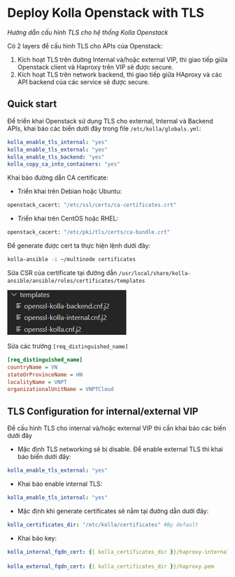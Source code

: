 # Deploy Kolla Openstack with TLS

*Hướng dẫn cấu hình TLS cho hệ thống Kolla Openstack*

Có 2 layers để cấu hình TLS cho APIs của Openstack:
1. Kích hoạt TLS trên đường Internal và/hoặc external VIP, thì giao tiếp giữa Openstack client và Haproxy trên VIP sẽ được secure.
2. Kích hoạt TLS trên network backend, thì giao tiếp giữa HAproxy và các API backend của các service sẽ được secure.

## Quick start

Để triển khai Openstack sử dụng TLS cho external, Internal và Backend APIs, khai báo các biến dưới đây trong file `/etc/kolla/globals.yml`:
```yml
kolla_enable_tls_internal: "yes"
kolla_enable_tls_external: "yes"
kolla_enable_tls_backend: "yes"
kolla_copy_ca_into_containers: "yes"
```
Khai báo đường dẫn CA certificate:
- Triển khai trên Debian hoặc Ubuntu:
```sh
openstack_cacert: "/etc/ssl/certs/ca-certificates.crt"
```
- Triển khai trên CentOS hoặc RHEL:
```sh
openstack_cacert: "/etc/pki/tls/certs/ca-bundle.crt"
```

Để generate được cert ta thực hiện lệnh dưới đây:
```sh
kolla-ansible -i ~/multinode certificates
```

Sửa CSR của certificate tại đường dẫn `/usr/local/share/kolla-ansible/ansible/roles/certificates/templates` 

![imag](../ima/tls01.png)

Sửa các trường `[req_distinguished_name]`
```ini
[req_distinguished_name]
countryName = VN
stateOrProvinceName = HN
localityName = VNPT
organizationalUnitName = VNPTCloud
```

## TLS Configuration for internal/external VIP

Để cấu hình TLS cho internal và/hoặc external VIP thì cần khai báo các biến dưới đây

- Mặc định TLS networking sẽ bị disable. Để enable external TLS thì khai báo biến dưới đây:
```yml
kolla_enable_tls_external: "yes"
```
- Khai báo enable internal TLS:
```yml
kolla_enable_tls_internal: "yes"
```
- Mặc định khi generate certificates sẽ nằm tại đường dẫn dưới đây:
```yml
kolla_certificates_dir: "/etc/kolla/certificates" #By default
```
- Khai báo key:
```yml
kolla_internal_fqdn_cert: {{ kolla_certificates_dir }}/haproxy-internal.pem

kolla_external_fqdn_cert: {{ kolla_certificates_dir }}/haproxy.pem
```



